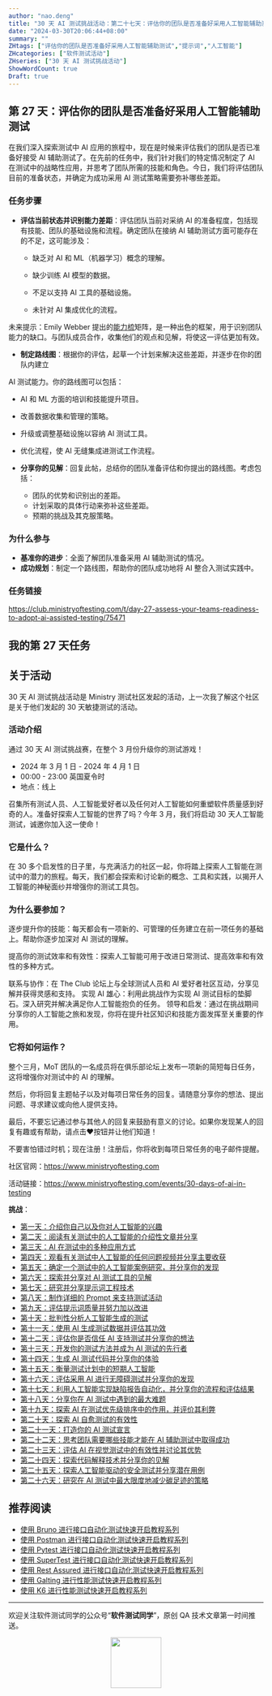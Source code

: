 ```yaml
---
author: "nao.deng"
title: "30 天 AI 测试挑战活动：第二十七天：评估你的团队是否准备好采用人工智能辅助测试"
date: "2024-03-30T20:06:44+08:00"
summary: ""
ZHtags: ["评估你的团队是否准备好采用人工智能辅助测试","提示词","人工智能"]
ZHcategories: ["软件测试活动"]
ZHseries: ["30 天 AI 测试挑战活动"]
ShowWordCount: true
Draft: true
---
```


## 第 27 天：评估你的团队是否准备好采用人工智能辅助测试

在我们深入探索测试中 AI 应用的旅程中，现在是时候来评估我们的团队是否已准备好接受 AI 辅助测试了。在先前的任务中，我们针对我们的特定情况制定了 AI 在测试中的战略性应用，并思考了团队所需的技能和角色。今日，我们将评估团队目前的准备状态，并确定为成功采用 AI 测试策略需要弥补哪些差距。

### 任务步骤

- **评估当前状态并识别能力差距**：评估团队当前对采纳 AI 的准备程度，包括现有技能、团队的基础设施和流程。确定团队在接纳 AI 辅助测试方面可能存在的不足，这可能涉及：

  - 缺乏对 AI 和 ML（机器学习）概念的理解。
  
  - 缺少训练 AI 模型的数据。
  
  - 不足以支持 AI 工具的基础设施。
  
  - 未针对 AI 集成优化的流程。

未来提示：Emily Webber 提出的[能力梳](https://emilywebber.co.uk/capability-comb-team-workshop-miro-template/)矩阵，是一种出色的框架，用于识别团队能力的缺口。与团队成员合作，收集他们的观点和见解，将使这一评估更加有效。

- **制定路线图**：根据你的评估，起草一个计划来解决这些差距，并逐步在你的团队内建立

AI 测试能力。你的路线图可以包括：

- AI 和 ML 方面的培训和技能提升项目。
- 改善数据收集和管理的策略。
- 升级或调整基础设施以容纳 AI 测试工具。
- 优化流程，使 AI 无缝集成进测试工作流程。

- **分享你的见解**：回复此帖，总结你的团队准备评估和你提出的路线图。考虑包括：

  - 团队的优势和识别出的差距。
  - 计划采取的具体行动来弥补这些差距。
  - 预期的挑战及其克服策略。

### 为什么参与

- **基准你的进步**：全面了解团队准备采用 AI 辅助测试的情况。
- **成功规划**：制定一个路线图，帮助你的团队成功地将 AI 整合入测试实践中。

### 任务链接

<https://club.ministryoftesting.com/t/day-27-assess-your-teams-readiness-to-adopt-ai-assisted-testing/75471>

## 我的第 27 天任务

## 关于活动

30 天 AI 测试挑战活动是 Ministry 测试社区发起的活动，上一次我了解这个社区是关于他们发起的 30 天敏捷测试的活动。

### 活动介绍

通过 30 天 AI 测试挑战赛，在整个 3 月份升级你的测试游戏！

- 2024 年 3 月 1 日 - 2024 年 4 月 1 日
- 00:00 - 23:00 英国夏令时
- 地点：线上

召集所有测试人员、人工智能爱好者以及任何对人工智能如何重塑软件质量感到好奇的人。准备好探索人工智能的世界了吗？今年 3 月，我们将启动 30 天人工智能测试，诚邀你加入这一使命！

### 它是什么？

在 30 多个启发性的日子里，与充满活力的社区一起，你将踏上探索人工智能在测试中的潜力的旅程。每天，我们都会探索和讨论新的概念、工具和实践，以揭开人工智能的神秘面纱并增强你的测试工具包。

### 为什么要参加？

逐步提升你的技能：每天都会有一项新的、可管理的任务建立在前一项任务的基础上。帮助你逐步加深对 AI 测试的理解。

提高你的测试效率和有效性：探索人工智能可用于改进日常测试、提高效率和有效性的多种方式。

联系与协作：在 The Club 论坛上与全球测试人员和 AI 爱好者社区互动，分享见解并获得灵感和支持。
实现 AI 雄心：利用此挑战作为实现 AI 测试目标的垫脚石。深入研究并解决满足你人工智能抱负的任务。
领导和启发：通过在挑战期间分享你的人工智能之旅和发现，你将在提升社区知识和技能方面发挥至关重要的作用。

### 它将如何运作？

整个三月，MoT 团队的一名成员将在俱乐部论坛上发布一项新的简短每日任务，这将增强你对测试中的 AI 的理解。

然后，你将回复主题帖子以及对每项日常任务的回复。请随意分享你的想法、提出问题、寻求建议或向他人提供支持。

最后，不要忘记通过参与其他人的回复来鼓励有意义的讨论。如果你发现某人的回复有趣或有帮助，请点击❤️按钮并让他们知道！

不要害怕错过时机；现在注册！注册后，你将收到每项日常任务的电子邮件提醒。

社区官网：<https://www.ministryoftesting.com>

活动链接：<https://www.ministryoftesting.com/events/30-days-of-ai-in-testing>

**挑战**：

- [第一天：介绍你自己以及你对人工智能的兴趣](https://naodeng.com.cn/zh/posts/event/30-days-of-ai-in-testing-day-1-introduce-yourself-and-your-interest-in-ai/)
- [第二天：阅读有关测试中的人工智能的介绍性文章并分享](https://naodeng.com.cn/zh/posts/event/30-days-of-ai-in-testing-day-2-read-an-introductory-article-on-ai-in-testing-and-share-it/)
- [第三天：AI 在测试中的多种应用方式](https://naodeng.com.cn/zh/posts/event/30-days-of-ai-in-testing-day-3-list-ways-in-which-ai-is-used-in-testing/)
- [第四天：观看有关测试中人工智能的任何问题视频并分享主要收获](https://naodeng.com.cn/zh/posts/event/30-days-of-ai-in-testing-day-4-watch-the-ama-on-artificial-intelligence-in-testing-and-share-your-key-takeaway/)
- [第五天：确定一个测试中的人工智能案例研究，并分享你的发现](https://naodeng.com.cn/zh/posts/event/30-days-of-ai-in-testing-day-5-identify-a-case-study-on-ai-in-testing-and-share-your-findings/)
- [第六天：探索并分享对 AI 测试工具的见解](https://naodeng.com.cn/zh/posts/event/30-days-of-ai-in-testing-day-6-explore-and-share-insights-on-ai-testing-tools/)
- [第七天：研究并分享提示词工程技术](https://naodeng.com.cn/zh/posts/event/30-days-of-ai-in-testing-day-7-research-and-share-prompt-engineering-techniques/)
- [第八天：制作详细的 Prompt 来支持测试活动](https://naodeng.com.cn/zh/posts/event/30-days-of-ai-in-testing-day-8-craft-a-detailed-prompt-to-support-test-activities/)
- [第九天：评估提示词质量并努力加以改进](https://naodeng.com.cn/zh/posts/event/30-days-of-ai-in-testing-day-9-evaluate-prompt-quality-and-try-to-improve-it/)
- [第十天：批判性分析人工智能生成的测试](https://naodeng.com.cn/zh/posts/event/30-days-of-ai-in-testing-day-10-critically-analyse-ai-generated-tests/)
- [第十一天：使用 AI 生成测试数据并评估其功效](https://naodeng.com.cn/zh/posts/event/30-days-of-ai-in-testing-day-11-generate-test-data-using-ai-and-evaluate-its-efficacy/)
- [第十二天：评估你是否信任 AI 支持测试并分享你的想法](https://naodeng.com.cn/zh/posts/event/30-days-of-ai-in-testing-day-12-evaluate-whether-you-trust-ai-to-support-testing-and-share-your-thoughts/)
- [第十三天：开发你的测试方法并成为 AI 测试的先行者](https://naodeng.com.cn/zh/posts/event/30-days-of-ai-in-testing-day-13-develop-a-testing-approach-and-become-an-ai-in-testing-champion/)
- [第十四天：生成 AI 测试代码并分享你的体验](https://naodeng.com.cn/zh/posts/event/30-days-of-ai-in-testing-day-14-generate-ai-test-code-and-share-your-experience/)
- [第十五天：衡量测试计划中的短期人工智能](https://naodeng.com.cn/zh/posts/event/30-days-of-ai-in-testing-day-15-gauge-your-short-term-ai-in-testing-plans/)
- [第十六天：评估采用 AI 进行无障碍测试并分享你的发现](https://naodeng.com.cn/zh/posts/event/30-days-of-ai-in-testing-day-16-evaluate-adopting-ai-for-accessibility-testing-and-share-your-findings/)
- [第十七天：利用人工智能实现缺陷报告自动化，并分享你的流程和评估结果](https://naodeng.com.cn/zh/posts/event/30-days-of-ai-in-testing-day-17-automate-bug-reporting-with-ai-and-share-your-process-and-evaluation/)
- [第十八天：分享你在 AI 测试中遇到的最大难题](https://naodeng.com.cn/zh/posts/event/30-days-of-ai-in-testing-day-18-share-your-greatest-frustration-with-ai-in-testing/)
- [第十九天：探索 AI 在测试优先级排序中的作用，并评价其利弊](https://naodeng.com.cn/zh/posts/event/30-days-of-ai-in-testing-day-19-experiment-with-ai-for-test-prioritisation-and-evaluate-the-benefits-and-risks/)
- [第二十天：探索 AI 自愈测试的有效性](https://naodeng.com.cn/zh/posts/event/30-days-of-ai-in-testing-day-20-learn-about-ai-self-healing-tests-and-evaluate-how-effective-they-are/)
- [第二十一天：打造你的 AI 测试宣言](https://naodeng.com.cn/zh/posts/event/30-days-of-ai-in-testing-day-21-develop-your-ai-in-testing-manifesto/)
- [第二十二天：思考团队需要哪些技能才能在 AI 辅助测试中取得成功](https://naodeng.com.cn/zh/posts/event/30-days-of-ai-in-testing-day-22-reflect-on-what-skills-a-team-needs-to-succeed-with-ai-assisted-testing/)
- [第二十三天：评估 AI 在视觉测试中的有效性并讨论其优势](https://naodeng.com.cn/zh/posts/event/30-days-of-ai-in-testing-day-23-assess-ai-effectiveness-in-visual-testing-and-discuss-the-advantages/)
- [第二十四天：探索代码解释技术并分享你的见解](https://naodeng.com.cn/zh/posts/event/30-days-of-ai-in-testing-day-24-investigate-code-explanation-techniques-and-share-your-insights/)
- [第二十五天：探索人工智能驱动的安全测试并分享潜在用例](https://naodeng.com.cn/zh/posts/event/30-days-of-ai-in-testing-day-25-explore-ai-driven-security-testing-and-share-potential-use-cases/)
- [第二十六天：研究在 AI 测试中最大限度地减少碳足迹的策略](https://naodeng.com.cn/zh/posts/event/30-days-of-ai-in-testing-day-26-investigate-strategies-to-minimise-the-carbon-footprint-of-ai-in-testing/)

## 推荐阅读

- [使用 Bruno 进行接口自动化测试快速开启教程系列](https://naodeng.com.cn/zh/zhcategories/bruno/)
- [使用 Postman 进行接口自动化测试快速开启教程系列](https://naodeng.tech/zh/zhseries/postman-%E6%8E%A5%E5%8F%A3%E8%87%AA%E5%8A%A8%E5%8C%96%E6%B5%8B%E8%AF%95%E6%95%99%E7%A8%8B/)
- [使用 Pytest 进行接口自动化测试快速开启教程系列](https://naodeng.tech/zh/zhseries/pytest-%E6%8E%A5%E5%8F%A3%E8%87%AA%E5%8A%A8%E5%8C%96%E6%B5%8B%E8%AF%95%E6%95%99%E7%A8%8B/)
- [使用 SuperTest 进行接口自动化测试快速开启教程系列](https://naodeng.tech/zh/zhseries/supertest-%E6%8E%A5%E5%8F%A3%E8%87%AA%E5%8A%A8%E5%8C%96%E6%B5%8B%E8%AF%95%E6%95%99%E7%A8%8B/)
- [使用 Rest Assured 进行接口自动化测试快速开启教程系列](https://naodeng.tech/zh/zhseries/rest-assured-%E6%8E%A5%E5%8F%A3%E8%87%AA%E5%8A%A8%E5%8C%96%E6%B5%8B%E8%AF%95%E6%95%99%E7%A8%8B/)
- [使用 Galting 进行性能测试快速开启教程系列](https://naodeng.tech/zh/zhseries/gatling-%E6%80%A7%E8%83%BD%E6%B5%8B%E8%AF%95%E6%95%99%E7%A8%8B/)
- [使用 K6 进行性能测试快速开启教程系列](https://naodeng.com.cn/zh/zhseries/k6-%E6%80%A7%E8%83%BD%E6%B5%8B%E8%AF%95%E6%95%99%E7%A8%8B/)

---
欢迎关注软件测试同学的公众号“**软件测试同学**”，原创 QA 技术文章第一时间推送。
<!-- markdownlint-disable MD045 -->
<!-- markdownlint-disable MD033 -->
<center>
  <img src="https://cdn.jsdelivr.net/gh/naodeng/blogimg@master/uPic/2023112015'QR Code for 公众号.jpg" style="width: 100px;">
</center>
<!-- markdownlint-disable MD033 -->
<!-- markdownlint-disable MD045 -->